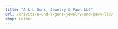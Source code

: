 ```yaml
---
title: "A & L Guns, Jewelry & Pawn LLC"
url: /crivitz/a-und-l-guns-jewelry-und-pawn-llc/
shop: Leiher
---
```


